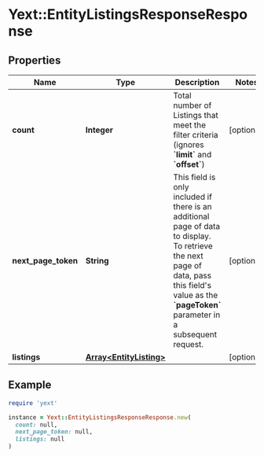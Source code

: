 # Yext::EntityListingsResponseResponse

## Properties

| Name | Type | Description | Notes |
| ---- | ---- | ----------- | ----- |
| **count** | **Integer** | Total number of Listings that meet the filter criteria (ignores **&#x60;limit&#x60;** and **&#x60;offset&#x60;**)  | [optional] |
| **next_page_token** | **String** | This field is only included if there is an additional page of data to display. To retrieve the next page of data, pass this field&#39;s value as the **&#x60;pageToken&#x60;** parameter in a subsequent request.  | [optional] |
| **listings** | [**Array&lt;EntityListing&gt;**](EntityListing.md) |  | [optional] |

## Example

```ruby
require 'yext'

instance = Yext::EntityListingsResponseResponse.new(
  count: null,
  next_page_token: null,
  listings: null
)
```

